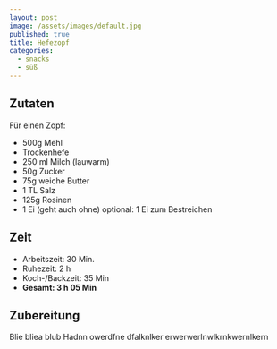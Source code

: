 ```yaml
---
layout: post
image: /assets/images/default.jpg
published: true
title: Hefezopf
categories:
  - snacks
  - süß
---
```

## Zutaten
Für einen Zopf:
- 500g Mehl
- Trockenhefe
- 250 ml Milch (lauwarm)
- 50g Zucker
- 75g weiche Butter
- 1 TL Salz
- 125g Rosinen
- 1 Ei (geht auch ohne)
optional: 1 Ei zum Bestreichen

## Zeit
- Arbeitszeit: 30 Min.
- Ruhezeit: 2 h
- Koch-/Backzeit: 35 Min
- **Gesamt: 3 h 05 Min**

## Zubereitung
Blie bliea blub
Hadnn owerdfne
dfalknlker erwerwerlnwlkrnkwernlkern